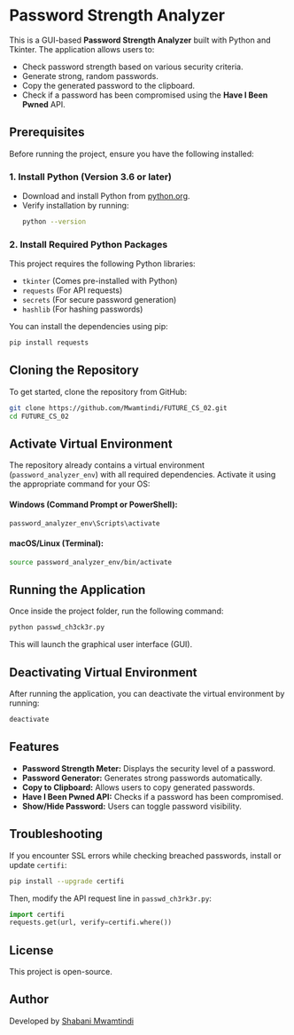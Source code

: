 # Password Strength Analyzer

This is a GUI-based **Password Strength Analyzer** built with Python and Tkinter. The application allows users to:

- Check password strength based on various security criteria.
- Generate strong, random passwords.
- Copy the generated password to the clipboard.
- Check if a password has been compromised using the **Have I Been Pwned** API.

## Prerequisites

Before running the project, ensure you have the following installed:

### 1. Install Python (Version 3.6 or later)
- Download and install Python from [python.org](https://www.python.org/downloads/).
- Verify installation by running:
  ```sh
  python --version
  ```

### 2. Install Required Python Packages
This project requires the following Python libraries:
- `tkinter` (Comes pre-installed with Python)
- `requests` (For API requests)
- `secrets` (For secure password generation)
- `hashlib` (For hashing passwords)

You can install the dependencies using pip:
```sh
pip install requests
```

## Cloning the Repository
To get started, clone the repository from GitHub:
```sh
git clone https://github.com/Mwamtindi/FUTURE_CS_02.git
cd FUTURE_CS_02
```

## Activate Virtual Environment
The repository already contains a virtual environment (`password_analyzer_env`) with all required dependencies. Activate it using the appropriate command for your OS:

#### Windows (Command Prompt or PowerShell):
```sh
password_analyzer_env\Scripts\activate
```

#### macOS/Linux (Terminal):
```sh
source password_analyzer_env/bin/activate
```

## Running the Application
Once inside the project folder, run the following command:
```sh
python passwd_ch3ck3r.py
```

This will launch the graphical user interface (GUI).

## Deactivating Virtual Environment
After running the application, you can deactivate the virtual environment by running:
```sh
deactivate
```

## Features
- **Password Strength Meter:** Displays the security level of a password.
- **Password Generator:** Generates strong passwords automatically.
- **Copy to Clipboard:** Allows users to copy generated passwords.
- **Have I Been Pwned API:** Checks if a password has been compromised.
- **Show/Hide Password:** Users can toggle password visibility.

## Troubleshooting
If you encounter SSL errors while checking breached passwords, install or update `certifi`:
```sh
pip install --upgrade certifi
```
Then, modify the API request line in `passwd_ch3rk3r.py`:
```python
import certifi
requests.get(url, verify=certifi.where())
```

## License
This project is open-source.

## Author
Developed by [Shabani Mwamtindi](https://github.com/Mwamtindi)
